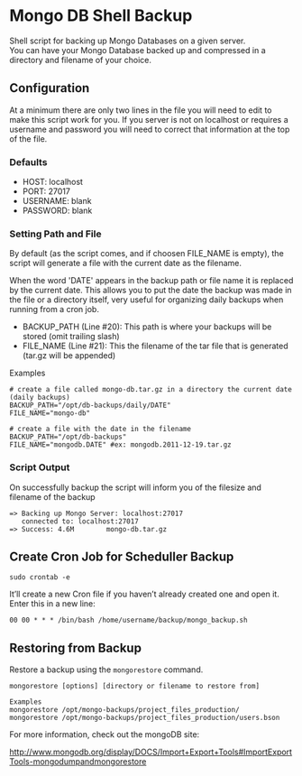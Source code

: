 # Mongo DB Shell Backup

Shell script for backing up Mongo Databases on a given server.  
You can have your Mongo Database backed up and compressed in a directory and filename of your choice.

## Configuration

At a minimum there are only two lines in the file you will need to edit to make this script work for you.
If you server is not on localhost or requires a username and password you will need to correct that information
at the top of the file.

### Defaults

* HOST: localhost
* PORT: 27017
* USERNAME: blank
* PASSWORD: blank

### Setting Path and File

By default (as the script comes, and if choosen FILE_NAME is empty), the script will generate a file
with the current date as the filename.

When the word 'DATE' appears in the backup path or file name it is replaced by the current date. 
This allows you to put the date the backup was made in the file or a directory itself,
very useful for organizing daily backups when running from a cron job.


* BACKUP_PATH (Line #20): This path is where your backups will be stored (omit trailing slash)
* FILE_NAME (Line #21): This the filename of the tar file that is generated (tar.gz will be appended)

Examples
	
	# create a file called mongo-db.tar.gz in a directory the current date (daily backups)
	BACKUP_PATH="/opt/db-backups/daily/DATE"
	FILE_NAME="mongo-db"

	# create a file with the date in the filename
	BACKUP_PATH="/opt/db-backups"
	FILE_NAME="mongodb.DATE" #ex: mongodb.2011-12-19.tar.gz

### Script Output

On successfully backup the script will inform you of the filesize and filename of the backup

	=> Backing up Mongo Server: localhost:27017
	   connected to: localhost:27017
	=> Success: 4.6M        mongo-db.tar.gz

## Create Cron Job for Scheduller Backup

	sudo crontab -e

It’ll create a new Cron file if you haven’t already created one and open it. Enter this in a new line:

	00 00 * * * /bin/bash /home/username/backup/mongo_backup.sh

## Restoring from Backup

Restore a backup using the `mongorestore` command.

	mongorestore [options] [directory or filename to restore from]

	Examples
	mongorestore /opt/mongo-backups/project_files_production/
	mongorestore /opt/mongo-backups/project_files_production/users.bson

For more information, check out the mongoDB site:

http://www.mongodb.org/display/DOCS/Import+Export+Tools#ImportExportTools-mongodumpandmongorestore

